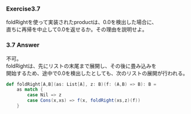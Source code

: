 ### Exercise3.7
foldRightを使って実装されたproductは、0.0を検出した場合に、  
直ちに再帰を中止して0.0を返せるか。その理由を説明せよ。

### 3.7 Answer
不可。  
foldRightは、先にリストの末尾まで展開し、その後に畳み込みを  
開始するため、途中で0.0を検出したとしても、次のリストの展開が行われる。

```scala
def foldRight[A,B](as: List[A], z: B)(f: (A,B) => B): B =
    as match {
        case Nil => z
        case Cons(x,xs) => f(x, foldRight(xs,z)(f))
    }
```
